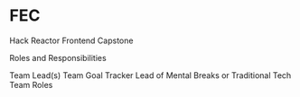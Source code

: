 # FEC
Hack Reactor Frontend Capstone

Roles and Responsibilities

Team Lead(s)
Team Goal Tracker
Lead of Mental Breaks or Traditional Tech Team Roles
